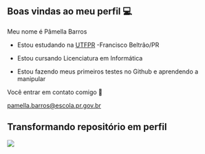 ## Boas vindas ao meu perfil 💻

Meu nome é Pâmella Barros

- Estou estudando na [UTFPR](http://www.utfpr.edu.br) -Francisco Beltrão/PR
  
- Estou cursando Licenciatura em Informática
  
- Estou fazendo meus primeiros testes no Github e aprendendo a manipular
  
Você entrar em contato comigo 📧

pamella.barros@escola.pr.gov.br




## Transformando repositório em perfil 



![](https://tenor.com/bqaSD.gif)
